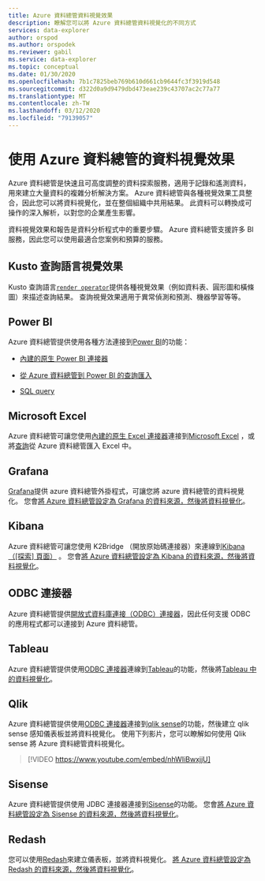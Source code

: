 ```yaml
---
title: Azure 資料總管資料視覺效果
description: 瞭解您可以將 Azure 資料總管資料視覺化的不同方式
services: data-explorer
author: orspod
ms.author: orspodek
ms.reviewer: gabil
ms.service: data-explorer
ms.topic: conceptual
ms.date: 01/30/2020
ms.openlocfilehash: 7b1c7825beb769b610d661cb9644fc3f3919d548
ms.sourcegitcommit: d322d0a9d9479dbd473eae239c43707ac2c77a77
ms.translationtype: MT
ms.contentlocale: zh-TW
ms.lasthandoff: 03/12/2020
ms.locfileid: "79139057"
---
```

# <a name="data-visualization-with-azure-data-explorer"></a>使用 Azure 資料總管的資料視覺效果 

Azure 資料總管是快速且可高度調整的資料探索服務，適用于記錄和遙測資料，用來建立大量資料的複雜分析解決方案。 Azure 資料總管與各種視覺效果工具整合，因此您可以將資料視覺化，並在整個組織中共用結果。 此資料可以轉換成可操作的深入解析，以對您的企業產生影響。

資料視覺效果和報告是資料分析程式中的重要步驟。 Azure 資料總管支援許多 BI 服務，因此您可以使用最適合您案例和預算的服務。

## <a name="kusto-query-language-visualizations"></a>Kusto 查詢語言視覺效果

Kusto 查詢語言[`render operator`](/azure/kusto/query/renderoperator)提供各種視覺效果（例如資料表、圓形圖和橫條圖）來描述查詢結果。 查詢視覺效果適用于異常偵測和預測、機器學習等等。

## <a name="power-bi"></a>Power BI

Azure 資料總管提供使用各種方法連接到[Power BI](https://powerbi.microsoft.com)的功能： 

  * [內建的原生 Power BI 連接器](/azure/data-explorer/power-bi-connector)

  * [從 Azure 資料總管到 Power BI 的查詢匯入](/azure/data-explorer/power-bi-imported-query)
 
  * [SQL query](/azure/data-explorer/power-bi-sql-query)

## <a name="microsoft-excel"></a>Microsoft Excel

Azure 資料總管可讓您使用[內建的原生 Excel 連接器](excel-connector.md)連接到[Microsoft Excel](https://products.office.com/excel) ，或將[查詢](excel-blank-query.md)從 Azure 資料總管匯入 Excel 中。

## <a name="grafana"></a>Grafana

[Grafana](https://grafana.com)提供 azure 資料總管外掛程式，可讓您將 azure 資料總管的資料視覺化。 您會[將 Azure 資料總管設定為 Grafana 的資料來源，然後將資料視覺化](/azure/data-explorer/grafana)。 

## <a name="kibana"></a>Kibana

Azure 資料總管可讓您使用 K2Bridge （開放原始碼連接器）來連線到[Kibana （[探索] 頁面）](https://www.elastic.co/guide/en/kibana/6.8/discover.html) 。 您會[將 Azure 資料總管設定為 Kibana 的資料來源，然後將資料視覺化](/azure/data-explorer/k2bridge)。

## <a name="odbc-connector"></a>ODBC 連接器

Azure 資料總管提供[開放式資料庫連接（ODBC）連接器](connect-odbc.md)，因此任何支援 ODBC 的應用程式都可以連接到 Azure 資料總管。

## <a name="tableau"></a>Tableau

Azure 資料總管提供使用[ODBC 連接器](/azure/data-explorer/connect-odbc)連線到[Tableau](https://www.tableau.com)的功能，然後將[Tableau 中的資料視覺化](tableau.md)。

## <a name="qlik"></a>Qlik

Azure 資料總管提供使用[ODBC 連接器](/azure/data-explorer/connect-odbc)連接到[qlik sense](https://www.qlik.com)的功能，然後建立 qlik sense 感知儀表板並將資料視覺化。 使用下列影片，您可以瞭解如何使用 Qlik sense 將 Azure 資料總管資料視覺化。 

> [!VIDEO https://www.youtube.com/embed/nhWIiBwxjjU]  

## <a name="sisense"></a>Sisense

Azure 資料總管提供使用 JDBC 連接器連接到[Sisense](https://www.sisense.com)的功能。 您會[將 Azure 資料總管設定為 Sisense 的資料來源，然後將資料視覺化](/azure/data-explorer/sisense)。

## <a name="redash"></a>Redash

您可以使用[Redash](https://redash.io/)來建立儀表板，並將資料視覺化。 [將 Azure 資料總管設定為 Redash 的資料來源，然後將資料視覺化](/azure/data-explorer/redash)。